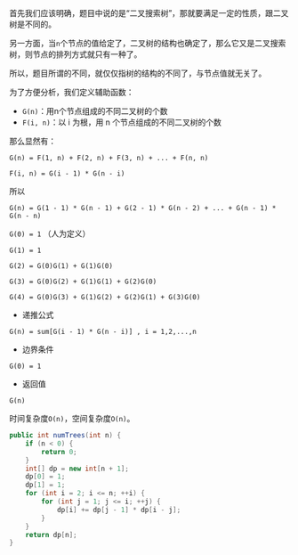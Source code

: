 首先我们应该明确，题目中说的是“二叉搜索树”，那就要满足一定的性质，跟二叉树是不同的。

另一方面，当`n`个节点的值给定了，二叉树的结构也确定了，那么它又是二叉搜索树，则节点的排列方式就只有一种了。

所以，题目所谓的不同，就仅仅指树的结构的不同了，与节点值就无关了。

为了方便分析，我们定义辅助函数：

* `G(n)`：用n个节点组成的不同二叉树的个数
* `F(i, n)`：以 i 为根，用 n 个节点组成的不同二叉树的个数

那么显然有：

`G(n) = F(1, n) + F(2, n) + F(3, n) + ... + F(n, n)`

`F(i, n) = G(i - 1) * G(n - i)`

所以

`G(n) = G(1 - 1) * G(n - 1) + G(2 - 1) * G(n - 2) + ... + G(n - 1) * G(n - n)`



`G(0) = 1` （人为定义）

`G(1) = 1`

`G(2) = G(0)G(1) + G(1)G(0)`

`G(3) = G(0)G(2) + G(1)G(1) + G(2)G(0)`

`G(4) = G(0)G(3) + G(1)G(2) + G(2)G(1) + G(3)G(0)`

* 递推公式

`G(n) = sum[G(i - 1) * G(n - i)] , i = 1,2,...,n`

* 边界条件

`G(0) = 1`

* 返回值

`G(n)`

时间复杂度`O(n)`，空间复杂度`O(n)`。

```java
public int numTrees(int n) {
    if (n < 0) {
        return 0;
    }
    int[] dp = new int[n + 1];
    dp[0] = 1;
    dp[1] = 1;
    for (int i = 2; i <= n; ++i) {
        for (int j = 1; j <= i; ++j) {
            dp[i] += dp[j - 1] * dp[i - j];
        }
    }
    return dp[n];
}
```
